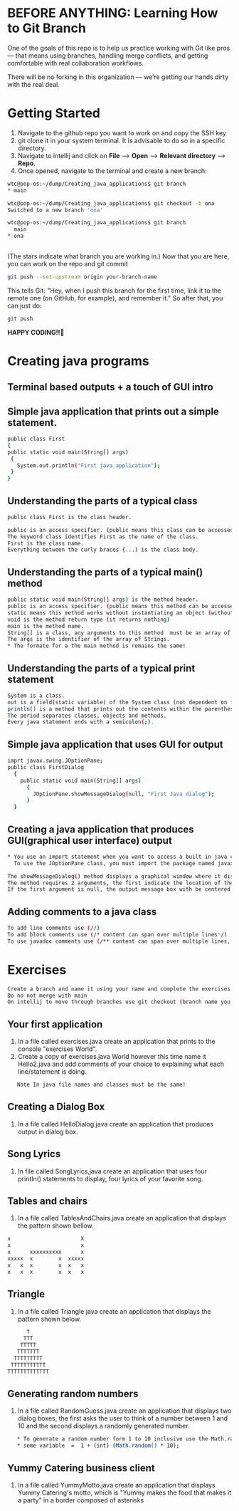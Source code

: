 # BEFORE ANYTHING: Learning How to Git Branch

One of the goals of this repo is to help us practice working with Git like pros — that means using branches, handling merge conflicts, and getting comfortable with real collaboration workflows.

There will be no forking in this organization — we’re getting our hands dirty with the real deal.

# Getting Started
1. Navigate to the github repo you want to work on and copy the SSH key
2. git clone it in your system terminal. It is advisable to do so in a specific directory.
3. Navigate to intellij and click on **File** --> **Open** --> **Relevant directory** --> **Repo**.
4. Once opened, navigate to the terminal and create a new branch:

```bash
wtc@pop-os:~/dump/Creating_java_applications$ git branch
* main

wtc@pop-os:~/dump/Creating_java_applications$ git checkout -b ona
Switched to a new branch 'ona'

wtc@pop-os:~/dump/Creating_java_applications$ git branch
  main
* ona
 
```
(The stars indicate what branch you are working in.)
Now that you are here, you can work on the repo and git commit

```bash
git push --set-upstream origin your-branch-name
```
This tells Git:
"Hey, when I push this branch for the first time, link it to the remote one (on GitHub, for example), and remember it."
So after that, you can just do:
```bash
git push
```

**HAPPY CODING!!🎉**
    
 # Creating java programs
 ## Terminal based outputs + a touch of GUI intro

## Simple java application that prints out a simple statement.

   ```bash
public class First
{
  public static void main(String[] args)
    {
      System.out.println("First java application");
    }
}
```

## Understanding the parts of a typical class

```bash
public class First is the class header.

public is an access specifier. (public means this class can be accessed any where from the application)
The keyword class identifies First as the name of the class.
First is the class name.
Everything between the curly braces {...) is the class body.
```

## Understanding the parts of a typical main() method

```bash
public static void main(String[] args) is the method header.
public is an access specifier. (public means this method can be accessed any where from the application).
static means this method works without instantiating an object (without an object)
void is the method return type (it returns nothing)
main is the method name.
String[] is a class, any arguments to this method  must be an array of string.
The args is the identifier of the array of Strings.
* The formate for a the main method is remains the same!
```

## Understanding the parts of a typical print statement

```bash
System is a class.
out is a field(static variable) of the System class (not dependent on the objects of that class).
println() is a method that prints out the contents within the parenthesis and a new line afterwards. print() does not insert a new line after the contents have been displayed.
The period separates classes, objects and methods.
Every java statement ends with a semicolon(;).
```

## Simple java application that uses GUI for output

```bash
imprt javax.swing.JOptionPane;
public class FirstDialog
  {
    public static void main(String[] args)
      {
        JOptionPane.showMessageDialog(null, "First Java dialog");
      }
  }
```

## Creating a java application that produces GUI(graphical user interface) output

```bash
* You use an import statement when you want to access a built in java class that is contained in a group of classes called package.
  To use the JOptionPane class, you must import the package named javax.swing.JOptionPane.

The showMessageDialog() method displays a graphical window where it displays infomation.
The method requires 2 arguments, the first indicate the location of the message box in the screen and the sceond is the literal string that is displayed.
If the first argument is null, the output message box with be centered in the screen.
```

## Adding comments to a java class
```bash
To add line comments use (//)
To add block comments use (/* content can span over multiple lines*/)
To use javadoc comments use (/** content can span over multiple lines, this content is auto generated */ )
```

# Exercises
```bash
Create a branch and name it using your name and complete the exercises.
Do no not merge with main
On intellij to move through branches use git checkout (branch name you want to checkin to) 
```

## Your first application

1. In a file called exercises.java create an application that prints to the console "exercises World".
2. Create a copy of exercises.java World however this time name it Hello2.java and add comments of your choice to explaining  what each line/statement is doing.
```bash
   Note In java file names and classes must be the same!
```

## Creating a Dialog Box

1. In a file called HelloDialog.java create an application that produces output in dialog box.

## Song Lyrics

1. In file called SongLyrics,java create an application that uses four println() statements to display, four lyrics of your favorite song.

## Tables and chairs
1. In a file called TablesAndChairs.java create an application that displays the pattern shown bellow.
```bash
x                      X  
x                      x  
x      xxxxxxxxxx      x  
xxxxx  x        x  xxxxx  
x   x  x        x  x   x  
x   x  x        x  x   x  
```

## Triangle

1. In a file called Triangle.java create an application that displays the pattern shown below.
```bash
      T  
     TTT  
    TTTTT  
   TTTTTTT  
  TTTTTTTTT  
 TTTTTTTTTTT  
TTTTTTTTTTTTT  
```
## Generating random numbers

1. In a file called RandomGuess.java  create an application that displays two dialog boxes, the first asks the user to think of a number between 1 and 10 and the second displays a randomly generated number.
```bash
   * To generate a random number form 1 to 10 inclusive use the Math.random() function
   * some variable  =  1 + (int) (Math.random() * 10);
```

## Yummy Catering business client
1. In a file called YummyMotto.java create an application that displays Yummy Catering's motto, which is "Yummy makes the food that makes it a party" in a border composed of asterisks
